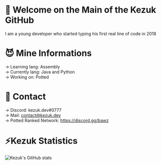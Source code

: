 # 💼 Welcome on the Main of the Kezuk GitHub
I am a young developer who started typing his first real line of code in 2018

# 😈 Mine Informations
 -> Learning lang: Assembly\
 -> Currently lang: Java and Python\
 -> Working on: Potted

# 🤖 Contact
 -> Discord: kezuk.dev#0777\
 -> Mail: contact@kezuk.dev\
 -> Potted Ranked Network: https://discord.gg/bawz
 
 # ⚡️Kezuk Statistics
![Kezuk's GitHub stats](https://github-readme-stats.vercel.app/api?username=kezukdev&count_private=true)
